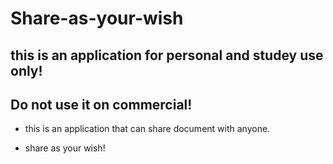 # Share-as-your-wish

## this is an application for personal and studey use only! 

## Do not use it on commercial!

* this is an application that can share document with anyone.

* share as your wish!